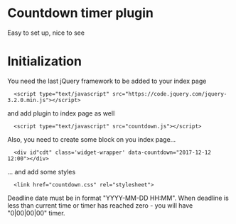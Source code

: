 # Countdown timer plugin

Easy to set up, nice to see


Initialization
====================
You need the last jQuery framework to be added to your index page


      <script type="text/javascript" src="https://code.jquery.com/jquery-3.2.0.min.js"></script>
and add plugin to index page as well


      <script type="text/javascript" src="countdown.js"></script>
Also, you need to create some block on you index page...

      <div id"cdt" class='widget-wrapper' data-countdown="2017-12-12 12:00"></div>
... and add some styles

      <link href="countdown.css" rel="stylesheet">
Deadline date must be in format "YYYY-MM-DD HH:MM". When deadline is less than current time or timer has reached zero  - you will have "0|00|00|00" timer.
